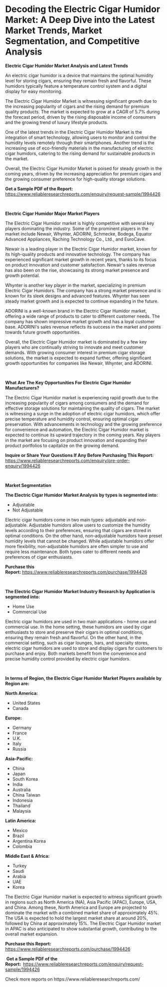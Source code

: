 <p><h1>Decoding the Electric Cigar Humidor Market: A Deep Dive into the Latest Market Trends, Market Segmentation, and Competitive Analysis</h1></p><p><strong>Electric Cigar Humidor Market Analysis and Latest Trends</strong></p>
<p><p>An electric cigar humidor is a device that maintains the optimal humidity level for storing cigars, ensuring they remain fresh and flavorful. These humidors typically feature a temperature control system and a digital display for easy monitoring.</p><p>The Electric Cigar Humidor Market is witnessing significant growth due to the increasing popularity of cigars and the rising demand for premium quality products. The market is expected to grow at a CAGR of 5.7% during the forecast period, driven by the rising disposable income of consumers and the growing trend of luxury lifestyle products.</p><p>One of the latest trends in the Electric Cigar Humidor Market is the integration of smart technology, allowing users to monitor and control the humidity levels remotely through their smartphones. Another trend is the increasing use of eco-friendly materials in the manufacturing of electric cigar humidors, catering to the rising demand for sustainable products in the market.</p><p>Overall, the Electric Cigar Humidor Market is poised for steady growth in the coming years, driven by the increasing appreciation for premium cigars and the growing consumer preference for high-quality storage solutions.</p></p>
<p><strong>Get a Sample PDF of the Report:&nbsp;</strong> <a href="https://www.reliableresearchreports.com/enquiry/request-sample/1994426">https://www.reliableresearchreports.com/enquiry/request-sample/1994426</a></p>
<p>&nbsp;</p>
<p><strong>Electric Cigar Humidor Major Market Players</strong></p>
<p><p>The Electric Cigar Humidor market is highly competitive with several key players dominating the industry. Some of the prominent players in the market include Newair, Whynter, ADORINI, Schmecke, Bodega, Equator Advanced Appliances, Raching Technology Co., Ltd., and EuroCave.</p><p>Newair is a leading player in the Electric Cigar Humidor market, known for its high-quality products and innovative technology. The company has experienced significant market growth in recent years, thanks to its focus on product innovation and customer satisfaction. Newair's sales revenue has also been on the rise, showcasing its strong market presence and growth potential.</p><p>Whynter is another key player in the market, specializing in premium Electric Cigar Humidors. The company has a strong market presence and is known for its sleek designs and advanced features. Whynter has seen steady market growth and is expected to continue expanding in the future.</p><p>ADORINI is a well-known brand in the Electric Cigar Humidor market, offering a wide range of products to cater to different customer needs. The company has shown impressive market growth and has a loyal customer base. ADORINI's sales revenue reflects its success in the market and points towards future growth opportunities.</p><p>Overall, the Electric Cigar Humidor market is dominated by a few key players who are continually striving to innovate and meet customer demands. With growing consumer interest in premium cigar storage solutions, the market is expected to expand further, offering significant growth opportunities for companies like Newair, Whynter, and ADORINI.</p></p>
<p>&nbsp;</p>
<p><strong>What Are The Key Opportunities For Electric Cigar Humidor Manufacturers?</strong></p>
<p><p>The Electric Cigar Humidor market is experiencing rapid growth due to the increasing popularity of cigars among consumers and the demand for effective storage solutions for maintaining the quality of cigars. The market is witnessing a surge in the adoption of electric cigar humidors, which offer precise temperature and humidity control, ensuring optimal cigar preservation. With advancements in technology and the growing preference for convenience and automation, the Electric Cigar Humidor market is expected to continue its upward trajectory in the coming years. Key players in the market are focusing on product innovation and expanding their product portfolios to capitalize on the growing demand.</p></p>
<p><strong>Inquire or Share Your Questions If Any Before Purchasing This Report:</strong> <a href="https://www.reliableresearchreports.com/enquiry/pre-order-enquiry/1994426">https://www.reliableresearchreports.com/enquiry/pre-order-enquiry/1994426</a></p>
<p>&nbsp;</p>
<p><strong>Market Segmentation</strong></p>
<p><strong>The Electric Cigar Humidor Market Analysis by types is segmented into:</strong></p>
<p><ul><li>Adjustable</li><li>Not Adjustable</li></ul></p>
<p><p>Electric cigar humidors come in two main types: adjustable and non-adjustable. Adjustable humidors allow users to customize the humidity levels according to their preferences, ensuring that cigars are stored in optimal conditions. On the other hand, non-adjustable humidors have preset humidity levels that cannot be changed. While adjustable humidors offer more flexibility, non-adjustable humidors are often simpler to use and require less maintenance. Both types cater to different needs and preferences of cigar enthusiasts.</p></p>
<p><strong>Purchase this Report:&nbsp;</strong><a href="https://www.reliableresearchreports.com/purchase/1994426">https://www.reliableresearchreports.com/purchase/1994426</a></p>
<p>&nbsp;</p>
<p><strong>The Electric Cigar Humidor Market Industry Research by Application is segmented into:</strong></p>
<p><ul><li>Home Use</li><li>Commercial Use</li></ul></p>
<p><p>Electric cigar humidors are used in two main applications - home use and commercial use. In the home setting, these humidors are used by cigar enthusiasts to store and preserve their cigars in optimal conditions, ensuring they remain fresh and flavorful. On the other hand, in the commercial setting, such as cigar lounges, bars, and specialty stores, electric cigar humidors are used to store and display cigars for customers to purchase and enjoy. Both markets benefit from the convenience and precise humidity control provided by electric cigar humidors.</p></p>
<p>&nbsp;</p>
<p><strong>In terms of Region, the Electric Cigar Humidor Market Players available by Region are:</strong></p>
<p>
    <p> <strong> North America: </strong>
        <ul>
            <li>United States</li>
            <li>Canada</li>
        </ul>
        </p> 
    <p> <strong> Europe: </strong>
        <ul>
            <li>Germany</li>
            <li>France</li>
            <li>U.K.</li>
            <li>Italy</li>
            <li>Russia</li>
        </ul>
        </p> 
    <p> <strong> Asia-Pacific: </strong>
        <ul>
            <li>China</li>
            <li>Japan</li>
            <li>South Korea</li>
            <li>India</li>
            <li>Australia</li>
            <li>China Taiwan</li>
            <li>Indonesia</li>
            <li>Thailand</li>
            <li>Malaysia</li>
        </ul>
        </p> 
    <p> <strong> Latin America: </strong>
        <ul>
            <li>Mexico</li>
            <li>Brazil</li>
            <li>Argentina Korea</li>
            <li>Colombia</li>
        </ul>
        </p> 
    <p> <strong> Middle East & Africa: </strong>
        <ul>
            <li>Turkey</li>
            <li>Saudi</li>
            <li>Arabia</li>
            <li>UAE</li>
            <li>Korea</li>
        </ul>
    </p>
    </p>
<p><p>The Electric Cigar Humidor market is expected to witness significant growth in regions such as North America (NA), Asia Pacific (APAC), Europe, USA, and China. Among these, North America and Europe are projected to dominate the market with a combined market share of approximately 45%. The USA is expected to hold the largest market share at around 20%, followed by China at approximately 15%. The Electric Cigar Humidor market in APAC is also anticipated to show substantial growth, contributing to the overall market expansion.</p></p>
<p><strong>Purchase this Report: </strong><a href="https://www.reliableresearchreports.com/purchase/1994426">https://www.reliableresearchreports.com/purchase/1994426</a></p>
<p>&nbsp;<strong>Get a Sample PDF of the Report:&nbsp;&nbsp;</strong><a href="https://www.reliableresearchreports.com/enquiry/request-sample/1994426">https://www.reliableresearchreports.com/enquiry/request-sample/1994426</a></p>
<p><strong></strong></p>
<p>Check more reports on https://www.reliableresearchreports.com/</p>